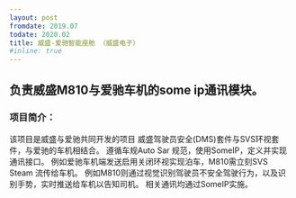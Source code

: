 ```yaml
---
layout: post
fromdate: 2019.07
todate: 2020.02
title: 威盛-爱驰智能座舱 （威盛电子）
#inline: true
---
```

## 负责威盛M810与爱驰车机的some ip通讯模块。

### 项目简介：
   
该项目是威盛与爱驰共同开发的项目
威盛驾驶员安全(DMS)套件与SVS环视套件，与爱驰的车机相结合。
遵循车规Auto Sar 规范，使用SomeIP，定义并实现通讯接口。
例如爱驰车机端发送启用关闭环视实现泊车，M810需立刻SVS Steam 流传给车机。
例如M810则通过视觉识别驾驶员不安全驾驶行为，以及识别手势，实时推送给车机以告知司机。
相关通讯均通过SomeIP实施。
